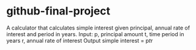 # github-final-project
A calculator that calculates simple interest given principal, annual rate of interest and period in years.
Input:
   p, principal amount
   t, time period in years
   r, annual rate of interest
Output
   simple interest = p*t*r
